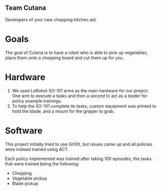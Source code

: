 ## Team Cutana

Developers of your new chopping kitchen aid.

# Goals
The goal of Cutana is to have a robot who is able to pick up vegetables, place them onto a chopping board and cut them up for you.

# Hardware
1. We used LeRobot SO-101 arms as the main hardware for our project. One arm to execute a tasks and then a second to act as a leader for policy example  trainings.
2. To help the SO-101 complete its tasks, custom equipment was printed to hold the blade, and a mount for the gripper to grab.


# Software
This project initially tried to use Gr00t, but issues came up and all policies were instead trained using ACT.

Each policy implemented was trained after taking 100 episodes, the tasks that were trained being the following:
- Chopping
- Vegetable pickup
- Blade pickup
